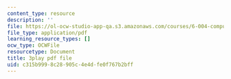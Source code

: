 ```yaml
---
content_type: resource
description: ''
file: https://ol-ocw-studio-app-qa.s3.amazonaws.com/courses/6-004-computation-structures-spring-2017/c315b9998c28905c4e4dfe0f767b2bff_B7F6vh_plHw.pdf
file_type: application/pdf
learning_resource_types: []
ocw_type: OCWFile
resourcetype: Document
title: 3play pdf file
uid: c315b999-8c28-905c-4e4d-fe0f767b2bff
---
```


